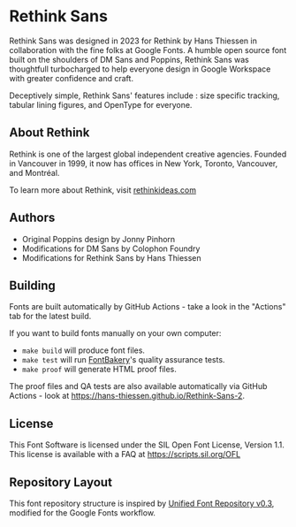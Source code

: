 

# Rethink Sans

Rethink Sans was designed in 2023 for Rethink by Hans Thiessen in collaboration with the fine folks at Google Fonts. A humble open source font built on the shoulders of DM Sans and Poppins, Rethink Sans was thoughtfull turbocharged to help everyone design in Google Workspace with greater confidence and craft.

Deceptively simple, Rethink Sans' features include : size specific tracking, tabular lining figures, and OpenType for everyone.


## About Rethink

Rethink is one of the largest global independent creative agencies. Founded in Vancouver in 1999, it now has offices in New York, Toronto, Vancouver, and Montréal.

To learn more about Rethink, visit [rethinkideas.com](https://rethinkideas.com)


## Authors

* Original Poppins design by Jonny Pinhorn
* Modifications for DM Sans by Colophon Foundry
* Modifications for Rethink Sans by Hans Thiessen 


## Building

Fonts are built automatically by GitHub Actions - take a look in the "Actions" tab for the latest build.

If you want to build fonts manually on your own computer:

* `make build` will produce font files.
* `make test` will run [FontBakery](https://github.com/googlefonts/fontbakery)'s quality assurance tests.
* `make proof` will generate HTML proof files.

The proof files and QA tests are also available automatically via GitHub Actions - look at https://hans-thiessen.github.io/Rethink-Sans-2.


## License

This Font Software is licensed under the SIL Open Font License, Version 1.1. This license is available with a FAQ at https://scripts.sil.org/OFL


## Repository Layout

This font repository structure is inspired by [Unified Font Repository v0.3](https://github.com/unified-font-repository/Unified-Font-Repository), modified for the Google Fonts workflow.
